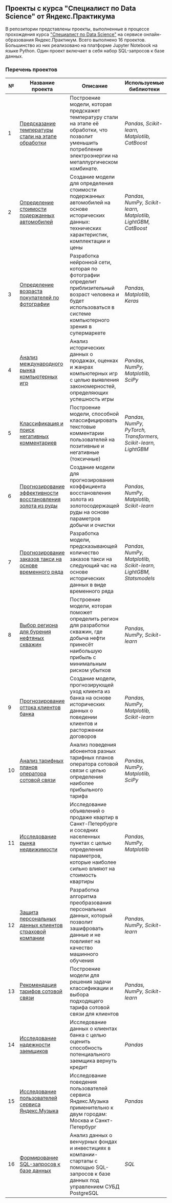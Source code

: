 ## Проекты с курса "Специалист по Data Science" от Яндекс.Практикума
В репозитории представлены проекты, выполненные в процессе прохождения курса ["Специалист по Data Science"](https://practicum.yandex.ru/data-scientist/) на сервисе онлайн-образования Яндекс.Практикум. Всего выполнено 16 проектов. Большинство из них реализовано на платформе Jupyter Notebook на языке Python. Один проект включает в себя набор SQL-запросов к базе данных.

### Перечень проектов
| № | Название проекта | Описание | Используемые библиотеки | 
| --- | --- | --- | ---|
| 1 | [Предсказание температуры стали на этапе обработки](01_steel_temperature_prediction) | Построение модели, которая предскажет температуру стали на этапе её обработки, что позволит уменьшить потребление электроэнергии на металлургическом комбинате. | *Pandas, Scikit-learn, Matplotlib, CatBoost* |
| 2 | [Определение стоимости подержанных автомобилей](02_car_price_prediction) | Создание модели для определения стоимости подержанных автомобилей на основе исторических данных: технических характеристик, комплектации и цены | *Pandas, NumPy, Scikit-learn, Matplotlib, LightGBM, CatBoost* |
| 3 | [Определение возраста покупателей по фотографии](03_age_recognition_by_photo) | Разработка нейронной сети, которая по фотографии определит приблизительный возраст человека и будет использоваться в системе компьютерного зрения в супермаркете | *Pandas, Matplotlib, Keras* |
| 4 | [Анализ международного рынка компьютерных игр](04_game_market_analysis) | Анализ исторических данных о продажах, оценках и жанрах компьютерных игр с целью выявления закономерностей, определяющих успешность игры| *Pandas, NumPy, Matplotlib, SciPy* |
| 5 | [Классификация и поиск негативных комментариев](05_toxic_comments_search) | Построение модели, способной классифицировать текстовые комментарии пользователей на позитивные и негативные (токсичные)| *Pandas, NumPy, PyTorch, Transformers, Scikit-learn, LightGBM* |
| 6 | [Прогнозирование эффективности восстановления золота из руды](06_gold_recovery_prediction) | Создание модели для прогнозирования коэффициента восстановления золота из золотосодержащей руды на основе параметров добычи и очистки | *Pandas, NumPy, Matplotlib, Scikit-learn* |
| 7 | [Прогнозирование заказов такси на основе временного ряда](07_taxi_time_series) | Разработка модели, предсказывающей количество заказов такси на следующий час на основе исторических данных в виде временного ряда | *Pandas, NumPy, Matplotlib, Scikit-learn, LightGBM,  Statsmodels* |
| 8 | [Выбор региона для бурения нефтяных скважин](08_oil_region_selection) | Построение модели, которая поможет определить регион для разработки скважин, где добыча нефти принесёт наибольшую прибыль c минимальным риском убытков | *Pandas, NumPy, Scikit-learn* |
| 9 | [Прогнозирование оттока клиентов банка](09_bank_client_churn) | Создание модели, прогнозирующей уход клиента из банка на основе исторических данных о поведении клиентов и расторжении договоров | *Pandas, NumPy, Matplotlib, Scikit-learn* |
| 10 | [Анализ тарифных планов оператора сотовой связи](10_tariff_analysis) | Анализ поведения абонентов разных тарифных планов оператора сотовой связи с целью определения наиболее прибыльного тарифа | *Pandas, NumPy, Matplotlib, SciPy* |
| 11 | [Исследование рынка недвижимости](11_real_estate_analysis) | Исследование объявлений о продаже квартир в Санкт-Петербурге и соседних населенных пунктах с целью определения параметров, которые наиболее сильно влияют на стоимость квартиры | *Pandas, NumPy, Matplotlib* |
| 12 | [Защита персональных данных клиентов страховой компании](12_customer_data_protection) | Разработка алгоритма преобразования персональных данных, который позволит зашифровать данные и не повлияет на качество машинного обучения| *Pandas, NumPy, Scikit-learn* |
| 13 | [Рекомендация тарифов сотовой связи](13_tariff_recommendation) | Построение модели для решения задачи классификации и выбора подходящего тарифа сотовой связи для клиентов | *Pandas, NumPy, Scikit-learn* |
| 14 | [Исследование надежности заемщиков](14_borrower_reliability_analysis) | Исследование данных о клиентах банка с целью оценить способность потенциального заемщика вернуть кредит| *Pandas* |
| 15 | [Исследование пользователей сервиса Яндекс.Музыка](15_yandex_music_analysis) | Исследование поведения пользователей сервиса Яндекс.Музыка применительно к двум городам: Москва и Санкт-Петербург | *Pandas* |
| 16 | [Формирование SQL-запросов к базе данных](16_basic_sql) | Анализ данных о венчурных фондах и инвестициях в компании-стартапы с помощью SQL-запросов к базе данных под управлением СУБД PostgreSQL | *SQL* |